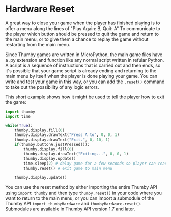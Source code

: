 # Hardware Reset

A great way to close your game when the player has finished playing is to offer a menu along the lines of "Play Again: B, Quit: A" To communicate to the player which button should be pressed to quit the game and return to the main menu, or to give them a chance to replay the game without restarting from the main menu. 

Since Thumby games are written in MicroPython, the main game files have a .py extension and function like any normal script written in refular Python. A acript is a sequence of instructions that is carried out and then ends, so it's possible that your game script is already ending and returning to the main menu by itself when the player is done playing your game. You can write and test your game in this way, or you can add the `.reset()` command to take out the possibility of any logic errors. 

This short example shows how it might be used to tell the player how to exit the game: 

```py 
import thumby
import time

while(True):
    thumby.display.fill(0)
    thumby.display.drawText("Press A to", 0, 0, 1)
    thumby.display.drawText("Exit.", 0, 10, 1)
    if(thumby.buttonA.justPressed()):
        thumby.display.fill(0)
        thumby.display.drawText("Exiting...", 0, 0, 1)
        thumby.display.update()
        time.sleep(2) # delay game for a few seconds so player can read closing message
        thumby.reset() # exit game to main menu
        
    thumby.display.update()
```

You can use the reset method by either importing the entire Thumby API using `import thumby` and then type `thumby.reset()` in your code where you want to return to the main menu, or you can import a submodule of the Thumby API `import thumbyHardware` and `thumbyHardware.reset()`. Submodules are available in Thumby API version 1.7 and later.
